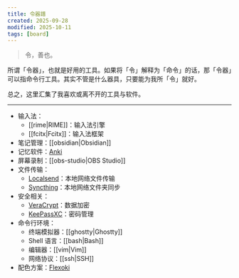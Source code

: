 ```yaml
---
title: 令器譜
created: 2025-09-28
modified: 2025-10-11
tags: [board]
---
```


> 令，善也。

所谓「令器」，也就是好用的工具。如果将「令」解释为「命令」的话，那「令器」可以指命令行工具。其实不管是什么器具，只要能为我所「令」就好。

总之，这里汇集了我喜欢或离不开的工具与软件。

---

- 输入法：
    - [[rime|RIME]]：输入法引擎
    - [[fcitx|Fcitx]]：输入法框架
- 笔记管理：[[obsidian|Obsidian]]
- 记忆软件：[Anki](https://apps.ankiweb.net/)
- 屏幕录制：[[obs-studio|OBS Studio]]
- 文件传输：
    - [Localsend](https://localsend.org/)：本地网络文件传输
    - [Syncthing](https://syncthing.net/)：本地网络文件夹同步
- 安全相关：
    - [VeraCrypt](https://veracrypt.io)：数据加密
    - [KeePassXC](https://keepassxc.org/)：密码管理
- 命令行环境：
    - 终端模拟器：[[ghostty|Ghostty]]
    - Shell 语言：[[bash|Bash]]
    - 编辑器：[[vim|Vim]]
    - 网络协议：[[ssh|SSH]]
- 配色方案：[Flexoki](https://stephango.com/flexoki)
